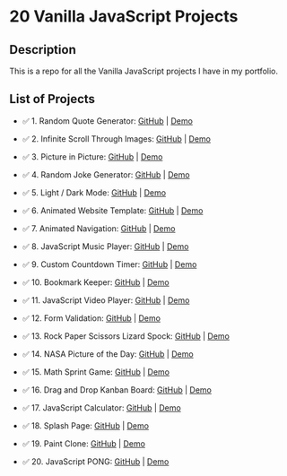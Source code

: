 # 20 Vanilla JavaScript Projects
 
## Description

This is a repo for all the Vanilla JavaScript projects I have in my portfolio.

##  List of Projects 

- ✅ 1. Random Quote Generator:            [GitHub](https://github.com/DevonGifford/my_JavaScript/tree/main/JavaScript_Projects/1.%20%20Quote_Generator) | [Demo](https://devon-quote-generator.netlify.app/)

- ✅ 2. Infinite Scroll Through Images:    [GitHub](https://github.com/DevonGifford/my_JavaScript/tree/main/JavaScript_Projects/2.%20%20Infinite_Scroll) | [Demo](https://devon-infinite-scroll.netlify.app/)

- ✅ 3. Picture in Picture:                [GitHub](https://github.com/DevonGifford/my_JavaScript/tree/main/JavaScript_Projects/3.%20%20Picture-in-Picture) | [Demo](https://devon-picture-in-picture-app.netlify.app/)

- ✅ 4. Random Joke Generator:             [GitHub](https://github.com/DevonGifford/my_JavaScript/tree/main/JavaScript_Projects/4.%20%20Lame-Joke-App) | [Demo](https://devon-joke-generator.netlify.app/)

- ✅ 5. Light / Dark Mode:                 [GitHub](https://github.com/DevonGifford/my_JavaScript/tree/main/JavaScript_Projects/5.%20%20Light-dark-mode-) | [Demo](https://devon-light-dark-mode.netlify.app/)

- ✅ 6. Animated Website Template:         [GitHub](https://github.com/DevonGifford/my_JavaScript/tree/main/JavaScript_Projects/6.%20%20Animated-LandingPage) | [Demo](https://devon-animated-page.netlify.app/)

- ✅ 7. Animated Navigation:               [GitHub](https://github.com/DevonGifford/my_JavaScript/tree/main/JavaScript_Projects/7.%20%20Animated-navigation) | [Demo](https://devon-animated-navigation-bar.netlify.app/)

- ✅ 8. JavaScript Music Player:           [GitHub](https://github.com/DevonGifford/my_JavaScript/tree/main/JavaScript_Projects/8.%20%20Music-player) | [Demo](https://devon-musicplayer-app.netlify.app/)

- ✅ 9. Custom Countdown Timer:            [GitHub](https://github.com/DevonGifford/my_JavaScript/tree/main/JavaScript_Projects/9.%20%20Custom-Countdown) | [Demo](https://devon-countdown-app.netlify.app/)

- ✅ 10. Bookmark Keeper:                  [GitHub](https://github.com/DevonGifford/my_JavaScript/tree/main/JavaScript_Projects/10.%20%20Bookmark%20Keeper) | [Demo](https://devon-bookmark-app.netlify.app/)

- ✅ 11. JavaScript Video Player:          [GitHub](https://github.com/DevonGifford/my_JavaScript/tree/main/JavaScript_Projects/11.%20JavaScript%20Video%20Player) | [Demo](https://devon-javascript-videoplayer.netlify.app/)

- ✅ 12. Form Validation:                  [GitHub](https://github.com/DevonGifford/my_JavaScript/tree/main/JavaScript_Projects/12.%20Form%20Validation) | [Demo](https://devon-form-validation.netlify.app/)

- ✅ 13. Rock Paper Scissors Lizard Spock: [GitHub](https://github.com/DevonGifford/my_JavaScript/tree/main/JavaScript_Projects/13.%20Rock%20Paper%20Scissors%20Lizard%20Spock) | [Demo](https://devon-rock-paper-scissors.netlify.app/)

- ✅ 14. NASA Picture of the Day:          [GitHub](https://github.com/DevonGifford/my_JavaScript/tree/main/JavaScript_Projects/14.%20NASA%20Picture%20of%20the%20Day) | [Demo](https://devon-nasa-pic-of-the-day.netlify.app/)

- ✅ 15. Math Sprint Game:                 [GitHub](https://github.com/DevonGifford/my_JavaScript/tree/main/JavaScript_Projects/16.%20Math%20Sprint%20Game) | [Demo](https://devon-math-sprint-game.netlify.app/)

- ✅ 16. Drag and Drop Kanban Board:       [GitHub](https://github.com/DevonGifford/my_JavaScript/tree/main/JavaScript_Projects/15.%20Drag%20and%20Drop%20Kanban%20Board) | [Demo](https://devon-kanban-board.netlify.app/)

- ✅ 17. JavaScript Calculator:            [GitHub](https://github.com/DevonGifford/my_JavaScript/tree/main/JavaScript_Projects/17.%20JavaScript%20Calculator) | [Demo](https://devon-javascript-calculator.netlify.app/)

- ✅ 18. Splash Page:                      [GitHub](https://github.com/DevonGifford/my_JavaScript/tree/main/JavaScript_Projects/18.%20Splash%20Page) | [Demo](https://devon-splash-page-figma.netlify.app/)

- ✅ 19. Paint Clone:                      [GitHub](https://github.com/DevonGifford/my_JavaScript/tree/main/JavaScript_Projects/19.%20Paint%20Clone) | [Demo](https://devon-paint-clone.netlify.app/)

- ✅ 20. JavaScript PONG:                  [GitHub](https://github.com/DevonGifford/my_JavaScript/tree/main/JavaScript_Projects/20.%20JavaScript%20PONG) | [Demo](https://devon-pong-game.netlify.app/)